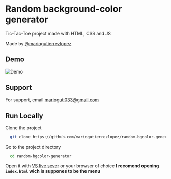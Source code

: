 
# Random background-color generator
Tic-Tac-Toe project made with HTML, CSS and JS

Made by [@mariogutierrezlopez](https://www.github.com/mariogutierrezlopez)
## Demo

![Demo](https://i.postimg.cc/cLNjrQPx/Animation.gif)

## Support

For support, email marioguti033@gmail.com


## Run Locally

Clone the project

```bash
  git clone https://github.com/mariogutierrezlopez/random-bgcolor-generator.git
```

Go to the project directory

```bash
  cd random-bgcolor-generator
```
Open it with [VS live sever](https://marketplace.visualstudio.com/items?itemName=ritwickdey.LiveServer) or your browser of choice
**I recomend opening `index.html` wich is suppones to be the menu**
